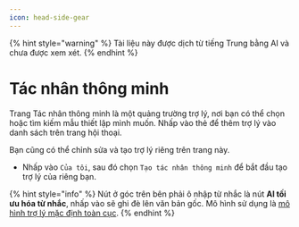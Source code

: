```yaml
---
icon: head-side-gear
---
```


{% hint style="warning" %}
Tài liệu này được dịch từ tiếng Trung bằng AI và chưa được xem xét.
{% endhint %}

# Tác nhân thông minh

Trang Tác nhân thông minh là một quảng trường trợ lý, nơi bạn có thể chọn hoặc tìm kiếm mẫu thiết lập mình muốn. Nhấp vào thẻ để thêm trợ lý vào danh sách trên trang hội thoại.

Bạn cũng có thể chỉnh sửa và tạo trợ lý riêng trên trang này.

* Nhấp vào `Của tôi`, sau đó chọn `Tạo tác nhân thông minh` để bắt đầu tạo trợ lý của riêng bạn.

{% hint style="info" %}
Nút ở góc trên bên phải ô nhập từ nhắc là nút **AI tối ưu hóa từ nhắc**, nhấp vào sẽ ghi đè lên văn bản gốc. Mô hình sử dụng là [mô hình trợ lý mặc định toàn cục](broken-reference).
{% endhint %}